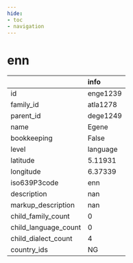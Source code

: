 ```yaml
---
hide:
- toc
- navigation
---
```

# enn
|                      | info     |
|:---------------------|:---------|
| id                   | enge1239 |
| family_id            | atla1278 |
| parent_id            | dege1249 |
| name                 | Egene    |
| bookkeeping          | False    |
| level                | language |
| latitude             | 5.11931  |
| longitude            | 6.37339  |
| iso639P3code         | enn      |
| description          | nan      |
| markup_description   | nan      |
| child_family_count   | 0        |
| child_language_count | 0        |
| child_dialect_count  | 4        |
| country_ids          | NG       |